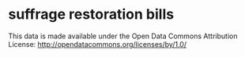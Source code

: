 # suffrage restoration bills
 
This data is made available under the Open Data Commons Attribution License: http://opendatacommons.org/licenses/by/1.0/
